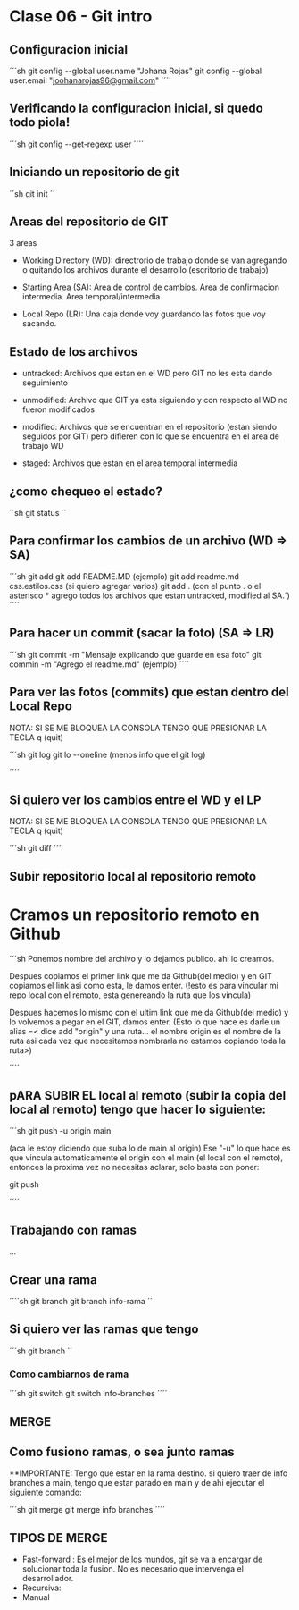 # Clase 06 - Git intro

## Configuracion inicial

´´´sh
git config --global user.name "Johana Rojas"
git config --global user.email "joohanarojas96@gmail.com"
´´´´

## Verificando la configuracion inicial, si quedo todo piola!

´´´sh
git config --get-regexp user
´´´´

## Iniciando un repositorio de git 

´´sh
git init
´´


## Areas del repositorio de GIT

3 areas

* Working Directory (WD): directrorio de trabajo donde se van agregando o quitando los archivos durante el desarrollo (escritorio de trabajo)

* Starting Area (SA): Area de control de cambios. Area de confirmacion intermedia. Area temporal/intermedia

* Local Repo (LR): Una caja donde voy guardando las fotos que voy sacando.


## Estado de los archivos

* untracked: Archivos que estan en el WD pero GIT no les esta dando seguimiento

* unmodified: Archivo que GIT ya esta siguiendo y con respecto al WD no fueron modificados

* modified: Archivos que se encuentran en el repositorio (estan siendo seguidos por GIT) pero difieren con lo que se encuentra en el area de trabajo WD

* staged: Archivos que estan en el area temporal intermedia



## ¿como chequeo el estado?

´´sh
git status
´´

## Para confirmar los cambios de un archivo (WD => SA)

´´´sh
git add <nombre del archivo>
git add README.MD   (ejemplo)
git add readme.md css.estilos.css  (si quiero agregar varios)
git add .     (con el punto . o el asterisco *  agrego todos los archivos que estan untracked, modified al SA.´)
´´´´


## Para hacer un commit (sacar la foto) (SA => LR)

´´´sh
git commit -m "Mensaje explicando que guarde en esa foto"
git commin -m "Agrego el readme.md"  (ejemplo)
´´´´

## Para ver las fotos (commits) que estan dentro del Local Repo
NOTA: SI SE ME BLOQUEA LA CONSOLA TENGO QUE PRESIONAR LA TECLA q (quit)

 ´´´sh
git log 
git lo --oneline      (menos info que el git log)

 ´´´´

 ## Si quiero ver los cambios entre el WD y el LP
NOTA: SI SE ME BLOQUEA LA CONSOLA TENGO QUE PRESIONAR LA TECLA q (quit)

 ´´´sh
 git diff
 ´´´


 ## Subir repositorio local al repositorio remoto

 # Cramos un repositorio remoto en Github

 ´´´sh
 Ponemos nombre del archivo y lo dejamos publico. ahi lo creamos.

 Despues copiamos el primer link que me da Github(del medio) y en GIT copiamos el link asi como esta, le damos enter. 
(!esto es para vincular mi repo local con el remoto, esta genereando la ruta que los vincula)

Despues hacemos lo mismo con el ultim link que me da Github(del medio) y lo volvemos a pegar en el GIT, damos enter. 
(Esto lo que hace es darle un alias =< dice add "origin" y una ruta... el nombre origin es el nombre de la ruta asi cada vez que necesitamos nombrarla no estamos copiando toda la ruta>)

 ´´´´

 ## pARA SUBIR EL local al remoto (subir la copia del local al remoto) tengo que hacer lo siguiente:

´´´sh
git push -u origin main      

(aca le estoy diciendo que suba lo de main al origin)
Ese "-u" lo que hace es que vincula automaticamente el origin con el main (el local con el remoto), entonces la proxima vez no necesitas aclarar, solo basta con poner:


git push
 
´´´´


## Trabajando con ramas

...

## Crear una rama 
´´´´sh
git branch <nombre-rama>
git branch info-rama
´´

## Si quiero ver las ramas que tengo 

´´´sh
git branch
´´

### Como cambiarnos de rama 

´´´sh
git switch <nombre-rama>
git switch info-branches
´´´´


## MERGE


## Como fusiono ramas, o sea junto ramas
**IMPORTANTE: Tengo que estar en la rama destino. si quiero traer de info branches a main, tengo que estar parado en main y de ahi ejecutar el siguiente comando:


´´´sh
git merge <nombre-rama>
git merge info branches
´´´´

## TIPOS DE MERGE

* Fast-forward : Es el mejor de los mundos, git se va a encargar de solucionar toda la fusion. No es necesario que intervenga el desarrollador.
* Recursiva: 
* Manual





